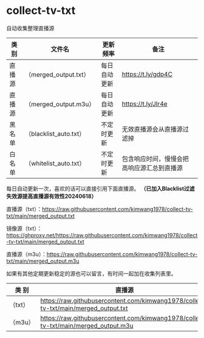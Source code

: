 # collect-tv-txt

自动收集整理直播源

| 类别  | 文件名  | 更新频率                                       | 备注   |
|-------|-------|------------------------------------------------|------------|
|直播源| （merged_output.txt） |  每日自动更新 | https://t.ly/gdp4C   |
|直播源| （merged_output.m3u） |  每日自动更新 | https://t.ly/JIr4e   |
|黑名单| （blacklist_auto.txt） |  不定时更新 | 无效直播源会从直播源过滤掉   |
|白名单| （whitelist_auto.txt） |  不定时更新 | 包含响应时间，慢慢会把高响应源汇总到直播源   |

每日自动更新一次，喜欢的话可以直接引用下面直播源。
**（已加入Blacklist过滤失效源提高直播源有效性20240618）**

直播源（txt）：https://raw.githubusercontent.com/kimwang1978/collect-tv-txt/main/merged_output.txt 

镜像源（txt）：https://ghproxy.net/https://raw.githubusercontent.com/kimwang1978/collect-tv-txt/main/merged_output.txt

直播源（m3u）：https://raw.githubusercontent.com/kimwang1978/collect-tv-txt/main/merged_output.m3u

如果有其他定期更新稳定的源也可以留言，有时间一起加在收集列表里。


| 类 别  | 直播源                                       | ShortLink   |
|-------|------------------------------------------------|------------|
| （txt） |  https://raw.githubusercontent.com/kimwang1978/collect-tv-txt/main/merged_output.txt | https://t.ly/gdp4C   |
| （m3u） |  https://raw.githubusercontent.com/kimwang1978/collect-tv-txt/main/merged_output.m3u | https://t.ly/JIr4e   |
